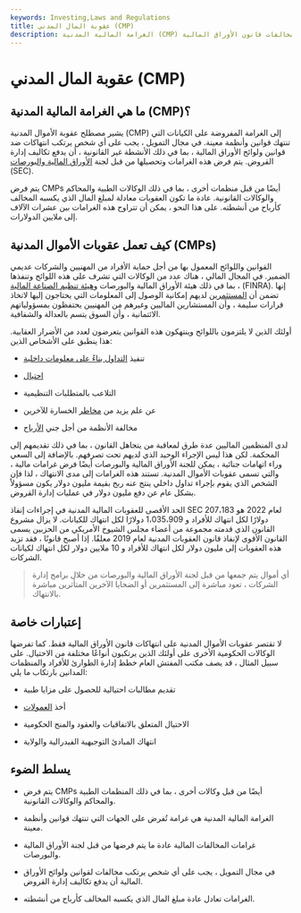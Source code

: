 ```yaml
---
keywords: Investing,Laws and Regulations
title: عقوبة المال المدني (CMP)
description: الغرامة المالية المدنية (CMP) هي غرامة عقابية تفرضها لجنة الأوراق المالية والبورصات. لا تقتصر العقوبات على مخالفات قانون الأوراق المالية.
---
```


# عقوبة المال المدني (CMP)
## ما هي الغرامة المالية المدنية (CMP)؟

يشير مصطلح عقوبة الأموال المدنية (CMP) إلى الغرامة المفروضة على الكيانات التي تنتهك قوانين وأنظمة معينة. في مجال التمويل ، يجب على أي شخص يرتكب انتهاكات ضد قوانين ولوائح الأوراق المالية ، بما في ذلك الأنشطة غير القانونية ، أن يدفع تكاليف إدارة القروض. يتم فرض هذه الغرامات وتحصيلها من قبل لجنة [الأوراق المالية والبورصات](/sec) (SEC).

يتم فرض CMPs أيضًا من قبل منظمات أخرى ، بما في ذلك الوكالات الطبية والمحاكم والوكالات القانونية. عادة ما تكون العقوبات معادلة لمبلغ المال الذي يكسبه المخالف كأرباح من أنشطته. على هذا النحو ، يمكن أن تتراوح هذه الغرامات بين عشرات الآلاف إلى ملايين الدولارات.

## كيف تعمل عقوبات الأموال المدنية (CMPs)

القوانين واللوائح المعمول بها من أجل حماية الأفراد من المهنيين والشركات عديمي الضمير. في المجال المالي ، هناك عدد من الوكالات التي تشرف على هذه اللوائح وتنفذها ، بما في ذلك هيئة الأوراق المالية والبورصات [وهيئة تنظيم الصناعة المالية](/finra) (FINRA). إنها تضمن أن [المستثمرين](/investor) لديهم إمكانية الوصول إلى المعلومات التي يحتاجون إليها لاتخاذ قرارات سليمة ، وأن المستشارين الماليين وغيرهم من المهنيين يحتفظون بمسؤولياتهم الائتمانية ، وأن السوق يتسم بالعدالة والشفافية.

أولئك الذين لا يلتزمون باللوائح وينتهكون هذه القوانين يتعرضون لعدد من الأضرار العقابية. هذا ينطبق على الأشخاص الذين:

- تنفيذ [التداول بناءً على معلومات داخلية](/insidertrading)

- [احتيال](/fraud)

- التلاعب بالمتطلبات التنظيمية

- عن علم يزيد من [مخاطر](/risk) الخسارة للآخرين

- مخالفة الأنظمة من أجل جني [الأرباح](/profit)

لدى المنظمين الماليين عدة طرق لمعاقبة من يتجاهل القانون ، بما في ذلك تقديمهم إلى المحكمة. لكن هذا ليس الإجراء الوحيد الذي لديهم تحت تصرفهم. بالإضافة إلى السعي وراء اتهامات جنائية ، يمكن للجنة الأوراق المالية والبورصات أيضًا فرض غرامات مالية ، والتي تسمى عقوبات الأموال المدنية. تستند هذه الغرامات إلى مدى الانتهاك ، لذا فإن الشخص الذي يقوم بإجراء تداول داخلي ينتج عنه ربح بقيمة مليون دولار يكون مسؤولاً بشكل عام عن دفع مليون دولار في عمليات إدارة القروض.

الحد الأقصى للعقوبات المالية المدنية في إجراءات إنفاذ SEC لعام 2022 هو 207،183 دولارًا لكل انتهاك للأفراد و 1،035،909 دولارًا لكل انتهاك للكيانات. لا يزال مشروع القانون الذي قدمته مجموعة من أعضاء مجلس الشيوخ الأمريكي من الحزبين يسمى القانون الأقوى لإنفاذ قانون العقوبات المدنية لعام 2019 معلقًا. إذا أصبح قانونًا ، فقد تزيد هذه العقوبات إلى مليون دولار لكل انتهاك للأفراد و 10 ملايين دولار لكل انتهاك لكيانات الشركات.

> أي أموال يتم جمعها من قبل لجنة الأوراق المالية والبورصات من خلال برامج إدارة الشركات ، تعود مباشرة إلى المستثمرين أو الضحايا الآخرين المتأثرين مباشرة بالانتهاك.

>

## إعتبارات خاصة

لا تقتصر عقوبات الأموال المدنية على انتهاكات قانون الأوراق المالية فقط. كما تفرضها الوكالات الحكومية الأخرى على أولئك الذين يرتكبون أنواعًا مختلفة من الاحتيال. على سبيل المثال ، قد يصف مكتب المفتش العام خطط إدارة الطوارئ للأفراد والمنظمات المدانين بارتكاب ما يلي:

- تقديم مطالبات احتيالية للحصول على مزايا طبية

- أخذ [العمولات](/kickback)

- الاحتيال المتعلق بالاتفاقيات والعقود والمنح الحكومية

- انتهاك المبادئ التوجيهية الفيدرالية والولاية

## يسلط الضوء

- يتم فرض CMPs أيضًا من قبل وكالات أخرى ، بما في ذلك المنظمات الطبية والمحاكم والوكالات القانونية.

- الغرامة المالية المدنية هي غرامة تُفرض على الجهات التي تنتهك قوانين وأنظمة معينة.

- غرامات المخالفات المالية عادة ما يتم فرضها من قبل لجنة الأوراق المالية والبورصات.

- في مجال التمويل ، يجب على أي شخص يرتكب مخالفات لقوانين ولوائح الأوراق المالية أن يدفع تكاليف إدارة القروض.

- الغرامات تعادل عادة مبلغ المال الذي يكسبه المخالف كأرباح من أنشطته.

